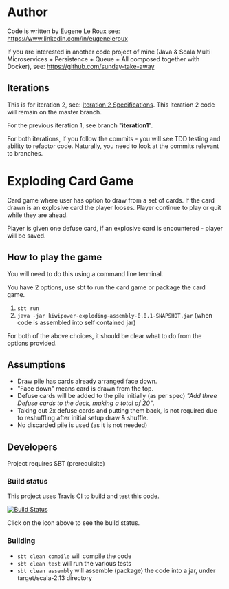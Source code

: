 # Author 
Code is written by Eugene Le Roux see: https://www.linkedin.com/in/eugeneleroux

If you are interested in another code project of mine (Java & Scala Multi Microservices + Persistence + Queue + All composed together with Docker), see:
https://github.com/sunday-take-away 

## Iterations
This is for iteration 2, see: [Iteration 2 Specifications](docs/specification.md).
This iteration 2 code will remain on the master branch.

For the previous iteration 1, see branch "**iteration1**".

For both iterations, if you follow the commits - you will see TDD testing and ability to refactor code.
Naturally, you need to look at the commits relevant to branches.

# Exploding Card Game
Card game where user has option to draw from a set of cards.
If the card drawn is an explosive card the player looses.
Player continue to play or quit while they are ahead.

Player is given one defuse card, if an explosive card is encountered - player will be saved.

## How to play the game
You will need to do this using a command line terminal.

You have 2 options, use sbt to run the card game or package the card game.

1. `sbt run`
2. `java -jar kiwipower-exploding-assembly-0.0.1-SNAPSHOT.jar` (when code is assembled into self contained jar)

For both of the above choices, it should be clear what to do from the options provided.

## Assumptions
* Draw pile has cards already arranged face down.
* "Face down" means card is drawn from the top.
* Defuse cards will be added to the pile initially (as per spec) *"Add three Defuse cards to the deck, making a total of 20"*.
* Taking out 2x defuse cards and putting them back, is not required due to reshuffling after initial setup draw & shuffle.
* No discarded pile is used (as it is not needed)

## Developers
Project requires SBT (prerequisite)

### Build status
This project uses Travis CI to build and test this code.

[![Build Status](https://travis-ci.org/power-of-kiwi/exploding.svg?branch=master)](https://travis-ci.org/power-of-kiwi/exploding)

Click on the icon above to see the build status.

### Building
* `sbt clean compile` will compile the code
* `sbt clean test` will run the various tests
* `sbt clean assembly` will assemble (package) the code into a jar, under target/scala-2.13 directory


